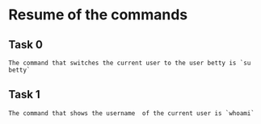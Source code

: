 # Resume of the commands

## Task 0
	The command that switches the current user to the user betty is `su betty`

## Task 1
	The command that shows the username  of the current user is `whoami`

